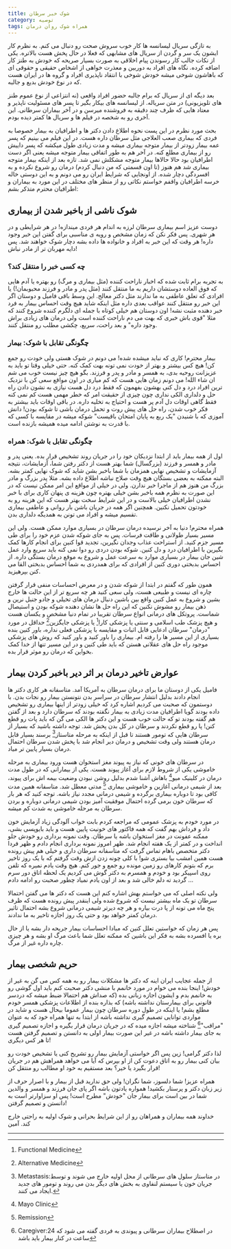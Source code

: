 ```yaml
---
title: شوک خبر سرطان
category: توصیه
tags: همراه شوک روان درمان
---
```


 به تازگی سریال لیسانسه ها کار خوب سروش صحت رو دنبال می کنم. به نظرم کار ایشون یک سر و گردن از سریال های مشابهی که فعلا در حال پخش هست بالاتره. یکی از نکات جالب کار رسوندن پیام اخلاقی به صورت بسیار صریحه که خودش به طنز کار اضافه کرده. نگاه های افراد به دوربین و معذرت خواهی از اشخاص حقیقی و حقوقی ای که باهاشون شوخی میشه خودش شوخی با انتقاد ناپذیری افراد و گروه ها در ایران هست که در نوع خودش بدیع و جالبه. 

بعد دیگه ای از سریال که برام جالبه حضور افراد واقعی (نه انتزاعی از نوع عموم طنز های تلویزیونی) در متن سریاله. از لیسانسه های بیکار بگیر تا پسر های مسئولیت ناپذیر و معتاد هایی که ظرف چند دقیقه به فروشنده میرسن و در آخر بیماران سرطانی. این آخری رو به شخصه در فیلم ها و سریال ها کمتر دیده بودم. 

بحث مورد نظرم در این پست نحوه اطلاع دادن دکتر ها و اطرافیان به بیمار خصوصا به فردی که بیماری صعب العلاجی مثل سرطان داره هست. در این فیلم می بینیم که پسر عمه بیمار زودتر از بیمار متوجه بیماری میشه و مدت زیادی طول میکشه که پسر داییش رو از بیماری مطلع کنه. در آخر هم به طور اتفاقی بیمار متوجه میشه یعنی اگر دست اطرافیان بود حالا حالاها بیمار متوجه مشکلش نمی شد. تازه بعد از اینکه بیمار متوجه بیماری شد هم هنوز (تا اون قسمتی که من دنبال کردم) درمان رو شروع نکرده و به افسردگی دچار شده. از اونجایی که شرایط ایران رو می دونم و به این دوستی خاله خرسه اطرافیان واقفم خواستم نکاتی رو از منظر های مختلف در این مورد به بیماران و اطرافیان محترم متذکر بشم:

## شوک ناشی از باخبر شدن از بیماری
دوست عزیز اسم بیماری سرطان لرزه به اندام هر فردی میندازه! در هر شرایطی و در هر شهری. پس فکر نکن که زمان مشخص و رویه ی مناسبی برای گفتن این خبر وجود داره! هر وقت که این خبر به افراد و خانواده ها داده بشه دچار شوک خواهند شد. پس دایه مهربان تر از مادر نباش! 

### چه کسی خبر را منتقل کند؟ 
به تجربه برام ثابت شده که اخبار ناراحت کننده (مثل بیماری و مرگ) رو بهتره یا آدم هایی که فوق العاده دوستشان داریم به ما منتقل کنند (مثل پدر و مادر و فرزند محبوبمان!) یا افرادی که تعلق عاطفی به ما ندارند مثل دکتر معالج. این وسط باقی فامیل و دوستان اگر این خبر رو منتقل کنند عواقب بعدی داره مثل اینکه شاید هیچ وقت احساس بیمار به فرد خبر دهنده مثبت نشه! اون دوستان هم خیلی کوتاه با جمله ای دلگرم کننده شروع کنند که مثلا "قوی باش خبری که بهت می دم ناراحت کننده است ولی درمان های زیادی براش وجود داره" و بعد راحت، سریع، چکشی مطلب رو منتقل کنند.

### چگونگی تقابل با شوک: بیمار
بیمار محترم! کاری که نباید میشده شده! می دونم در شوک هستی ولی خودت رو جمع کن! هیچ کس بیشتر و بهتر از خودت نمی تونه بهت کمک کنه. حتی خیلی وقتا تو باید به عزیزانت روحیه بدی، به همسر و مادر و پدر و فرزند. بگو هیچ چیز نیست خوب می شم ان شاء الله! می دونم زمان هایی هست که کم میاری در اون مواقع سعی کن با نزدیک ترین افراد درد و دل کنی بهشون بفهمون که فقط درد دل هست نیازی به نشون دادن راه حل و دلداری الکی نداری چون چیزی از حقیقت امر که خطر مهمی هست کم نمی کنه فقط گاهی اوقات دل آدم پر هست و احتیاج به تخلیه داره. در باقی اوقات باید بیشتر به فکر خوب شدن، راه حل های پیش روت و تحمل درمان باشی تا شوکه بودن! دانش آموزی که با شنیدن "یک ربع به پایان امتحان باقیست" شوکه میشه در مقایسه با کسی که با قدرت به نوشتن ادامه میده همیشه بازنده است.  

### چگونگی تقابل با شوک: همراه
اول از همه بیمار باید از ابتدا نزدیکان خود را در جریان روند تشخیص قرار بده. یعنی پدر و مادر و همسر و فرزند (بزرگسال) شما بهتر هست از دکتر رفتن شما، آزمایشات، نتیجه آزمایشات و تشخیص نهایی همزمان با شما باخبر بشن شاید که شوک نهایی کمتر بشه. البته ممکنه به بعضی بستگان هیچ وقت صلاح نباشه اطلاع داده بشه. مثلا پدر بزرگ و مادر بزرگ من هنوز هم از ماجرا خبر ندارن. ولی در خیلی از مواقع این امر ممکن نیست که در این صورت به نظرم همه باخبر بشن خیلی بهتره چون هزینه ی پنهان کاری برای با خبر نشدن اطرافیان خیلی بالاست و در این شرایط سخت بهتر هست که این هزینه رو به خودتون تحمیل نکنین. همچنین اگر همه در جریان باشن بار روانی و عاطفی بیماری تقسیم میشه و افراد می تونن به همدیگه دلداری بدن. 

همراه محترم! دنیا به آخر نرسیده درمان سرطان در بسیاری موارد ممکن هست. ولی این مسیر بسیار طولانی و طاقت فرسات. پس به جای شوکه شدن عزم خود را برای طی مسیر جزم کنید. از استراحت عذاب وجدان نگیرین، تجدید قوا کنین برای انجام کارها کمک بگیرین با اطرافیان درد و دل کنین. شوکه بودن دردی رو دوا نمی کنه باید سریع وارد عمل شین جان بیمار در بسیاری موارد به سرعت عمل و شروع به موقع درمان بستگی داره. از احساس بدبختی دوری کنین از افرادی که برای همدردی به شما احساس بدبختی القا می کنن بپرهیزید. 

همون طور که گفتم در ابتدا از شوکه شدن و در معرض احساسات منفی قرار گرفتن چاره ای نیست و طبیعی هست، ولی سعی کنید هر چه سریع تر از این حالت ها خارج بشین و شروع به عمل کنین واقع بین باشین دنبال درمان های تخیلی و جادو جنبل نرین و ذهن بیمار رو مشوش نکنین که این راه حل ها نشان دهنده شوکه بودن و استیصال شماست. پروتکل های درمانی انواع سرطان تقریبا در تمام دنیا مشخص و یکسان هست و هیچ پزشک طب اسلامی و سنتی یا پزشکی کارا[^1] یا پزشکی جایگزین[^2] حداقل در مورد "درمان" سرطان ادعایی قابل اثبات و مقایسه با پزشکی فعلی نداره، باور کنین بنده بسیاری از این مسیر ها را رفته ام. بیماری را باور کنید و باور کنید که روش های پزشکی موجود راه حل های عقلانی هستن که باید طی کنین و در این مسیر تنها از خدا کمک بخواین که درمان رو موثر قرار بده.  


## عوارض تاخیر درمان بر اثر دیر باخبر کردن بیمار

فامیل یکی از دوستان ما برای درمان سرطان به آمریکا آمد. متاسفانه هر کاری دکتر ها انجام دادند بدلیل انتشار سرطان در سراسر بدن نتونستن بیمار رو نجات بدن. با دوستمون که صحبت می کردیم اشاره کرد که خیلی زودتر از اینها بیماری رو تشخیص داده بودند گویا اطرافیان مدت زیادی به بیمار نگفته بودند که سرطان دارد و بعد از گفتن هم گفته بودند تو که حالت خوب هست و این دکتر ها الکی می گن که باید پات رو قطع کنن! پا رو قطع نکردند و سرطان در کل بدن پخش شد. توجه داشته باشید که بسیار از سرطان هایی که تومور هستند تا قبل از اینکه به مرحله متاستاز[^3] برسند بسیار قابل درمان هستند ولی وقت تشخیص و درمان دیر انجام شد با پخش شدن سرطان احتمال درمان بسیار پایین تر میاد.

در سرطان های خونی که نیاز به پیوند مغز استخوان هست ورود بیماری به مرحله خاموشی یکی از شروط لازم برای آغاز پیوند هست. یکی از بیمارانی که در طول مدت درمان در کلینیک میو[^4] باهاش آشنا شدم بدلیل روشن نبودن وضعیت بیمه اش برای پیوند، بعد از شیمی درمانی آغازین و خاموشی بیماری [^5] مدتی معطل شد. متاسفانه همین مدت کافی بود تا دوباره بیماری برگرده و شیمی درمانی مجدد نیاز باشه. توجه کنید که هر بار که سرطان خون برمی گرده احتمال موفقیت آمیز بودن شیمی درمانی دوباره و بردن سرطان به مرحله خاموشی به شدت کم میشه. 

در مورد خودم به پزشک عمومی که مراجعه کردم بابت خواب آلودگی زیاد آزمایش خون داد و فرداش بهم گفت که همه فاکتور های خونیت پایین هست و باید بایوپسی بشی، ممکنه عفونت در مغز استخوان باشه یا سرطان. وقت نمونه برداری رو خودش جلو انداخت و در کمتر از یک هفته انجام شد. ظهر امروز نمونه برداری انجام دادم و ظهر فردا دکتر متخصص باهام تماس گرفت که متاسفانه سرطان داری و خیلی هم پیش رونده هست همین امشب بیا بستری شو! با کلی چونه زدن ازش وقت گرفتم که با یک روز تاخیر برم که بتونم کارهای رو زمین مونده رو جمع و جور کنم. هیچ وقت یادم نمیره که تلفن روی اسپیکر بود و خودم و همسرم به دکتر گوش می کردیم یک لحظه اتاق دور سرم گردید ته دلم خالی شد و بعد از اون یادم نمیاد چطور صحبت رو ادامه دادم ... 

ولی نکته اصلی که می خواستم بهش اشاره کنم این هست که دکتر ها می گفتن احتمالا سرطان تو یک ماه بیشتر نیست که شروع شده ولی اینقدر پیش رونده هست که ظرف پنج ماه می تونه از پا درت بیاره و هر چه دیرتر شیمی درمانی شروع بشه احتمال تاثیر درمان کمتر خواهد بود و حتی یک روز اجازه تاخیر به ما ندادند. 

پس هر زمان که خواستین تعلل کنین که مبادا احساسات بیمار جریحه دار بشه یا از حال بره یا افسرده بشه به فکر این باشین که ممکنه تعلل شما باعث مرگ او بشه و هر چیزی چاره داره غیر از مرگ. 

## حریم شخصی بیمار

از جمله عجایب ایران اینه که دکتر ها مشکلات بیمار رو به همه کس می گن به غیر از خودش! اینجا بنده می خوام در مورد خانمم با منشی دکتر صحبت کنم باید اول گوشی رو به خانمم بدم و ایشون اجازه زبانی بده (که صداش هم احتمالا ضبط میشه که دردسر قانونی برای بیمارستان نداشته باشه) که بذاره بنده از اطلاعات پزشکی همسر خودم مطلع بشم! یا اینکه در طول دوره سرطان چون بیمار عموما بیحال هست و شاید در مواردی توانایی تصمیم گیری نداشته باشه از ابتدا به تنها همراه خود که به عنوان "مراقب"[^6] شناخته میشه اجازه میده که در جریان درمان قرار بگیره و اجازه تصمیم گیری به جای بیمار داشته باشه در غیر این صورت بیمار اولی به دانستن و تصمیم گرفتن هست تا هر کس دیگری!

لذا دکتر گرامی! زین پس اگر خواستی آزمایش بیمار رو تشریح کنی یا تشخیص خودت رو بیان کنی بیمار رو به اتاق دعوت کن از او بپرس که آیا می خواهد همراهش هم در جریان قرار بگیرد یا خیر؟ بعد مستقیم به خود او مطالب رو منتقل کن!

همراه عزیز! شما دلسوز، شما نگران! ولی حق ندارید قبل از بیمار و با اصرار حرف از زیر زبان دکتر و پرستار بکشید! همواره یادتون باشه اگر پای جان فرزند و همسر و والدین شما در بین است برای بیمار جان "خودش" مطرح است! پس او سزاوارتر است به دانستن و تصمیم گرفتن! 

خداوند همه بیماران و همراهان رو از این شرایط بحرانی و شوک اولیه به راحتی خارج کند. آمین 

---
[^1]: Functional Medicine

[^2]: Alternative Medicine  

[^3]: Metastasis:در متاستاز سلول های سرطانی از محل اولیه خارج می شوند و توسط جریان خون یا سیستم لنفاوی به بخش های دیگر بدن می روند و تومور های جدید ایجاد می کنند. 

[^4]: Mayo Clinic

[^5]: Remission

[^6]: Caregiver:در اصطلاح بیماران سرطانی و پیوندی به فردی گفته می شود که 24 ساعت در کنار بیمار باید باشد
